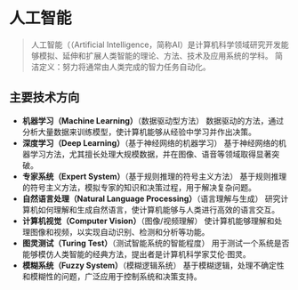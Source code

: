 # 人工智能

> 人工智能（（Artificial Intelligence，简称AI）是计算机科学领域研究开发能够模拟、延伸和扩展人类智能的理论、方法、技术及应用系统的学科。
> 简洁定义：努力将通常由人类完成的智力任务自动化。

## 主要技术方向

- **机器学习（Machine Learning）**（数据驱动型方法）
  数据驱动的方法，通过分析大量数据来训练模型，使计算机能够从经验中学习并作出决策。
- **深度学习（Deep Learning）**（基于神经网络的机器学习）
  基于神经网络的机器学习方法，尤其擅长处理大规模数据，并在图像、语音等领域取得显著突破。
- **专家系统（Expert System）**（基于规则推理的符号主义方法）
  基于规则推理的符号主义方法，模拟专家的知识和决策过程，用于解决复杂问题。
- **自然语言处理（Natural Language Processing）**（语言理解与生成）
  研究计算机如何理解和生成自然语言，使计算机能够与人类进行高效的语言交互。
- **计算机视觉（Computer Vision）**（图像/视频理解）
  使计算机能够理解和处理图像和视频，以实现自动识别、检测和分析等功能。
- **图灵测试（Turing Test）**（测试智能系统的智能程度）
  用于测试一个系统是否能够模仿人类智能的经典方法，提出者是计算机科学家艾伦·图灵。
- **模糊系统（Fuzzy System）**（模糊逻辑系统）
  基于模糊逻辑，处理不确定性和模糊性的问题，广泛应用于控制系统和决策支持。

##

